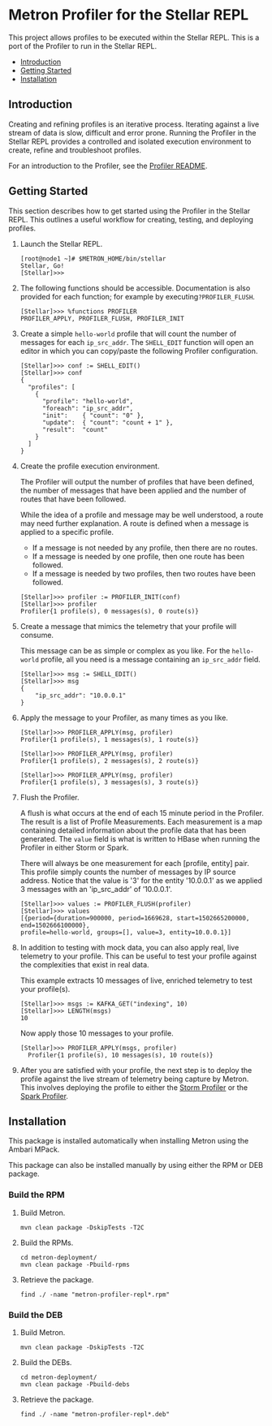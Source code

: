 <!--
Licensed to the Apache Software Foundation (ASF) under one
or more contributor license agreements.  See the NOTICE file
distributed with this work for additional information
regarding copyright ownership.  The ASF licenses this file
to you under the Apache License, Version 2.0 (the
"License"); you may not use this file except in compliance
with the License.  You may obtain a copy of the License at

    http://www.apache.org/licenses/LICENSE-2.0

Unless required by applicable law or agreed to in writing, software
distributed under the License is distributed on an "AS IS" BASIS,
WITHOUT WARRANTIES OR CONDITIONS OF ANY KIND, either express or implied.
See the License for the specific language governing permissions and
limitations under the License.
-->
# Metron Profiler for the Stellar REPL

This project allows profiles to be executed within the Stellar REPL. This is a port of the Profiler to run in the Stellar REPL.

* [Introduction](#introduction)
* [Getting Started](#getting-started)
* [Installation](#installation)

## Introduction

Creating and refining profiles is an iterative process.  Iterating against a live stream of data is slow, difficult and error prone.  Running the Profiler in the Stellar REPL provides a controlled and isolated execution environment to create, refine and troubleshoot profiles.

For an introduction to the Profiler, see the [Profiler README](../metron-profiler/README.md).

## Getting Started

This section describes how to get started using the Profiler in the Stellar REPL. This outlines a useful workflow for creating, testing, and deploying profiles.

1. Launch the Stellar REPL.
	```
	[root@node1 ~]# $METRON_HOME/bin/stellar
	Stellar, Go!
	[Stellar]>>>
	```

1. The following functions should be accessible.  Documentation is also provided for each function; for example by executing`?PROFILER_FLUSH`.
    ```
    [Stellar]>>> %functions PROFILER
    PROFILER_APPLY, PROFILER_FLUSH, PROFILER_INIT
    ```

1. Create a simple `hello-world` profile that will count the number of messages for each `ip_src_addr`.  The `SHELL_EDIT` function will open an editor in which you can copy/paste the following Profiler configuration.
	```
	[Stellar]>>> conf := SHELL_EDIT()
	[Stellar]>>> conf
	{
	  "profiles": [
	    {
	      "profile": "hello-world",
	      "foreach": "ip_src_addr",
	      "init":    { "count": "0" },
	      "update":  { "count": "count + 1" },
	      "result":  "count"
	    }
	  ]
	}
	```

1. Create the profile execution environment.

	The Profiler will output the number of profiles that have been defined, the number of messages that have been applied and the number of routes that have been followed.

	While the idea of a profile and message may be well understood, a route may need further explanation. A route is defined when a message is applied to a specific profile.
	* If a message is not needed by any profile, then there are no routes.
	* If a message is needed by one profile, then one route has been followed.
	* If a message is needed by two profiles, then two routes have been followed.

	```
	[Stellar]>>> profiler := PROFILER_INIT(conf)
	[Stellar]>>> profiler
	Profiler{1 profile(s), 0 messages(s), 0 route(s)}
	```

1. Create a message that mimics the telemetry that your profile will consume.

	This message can be as simple or complex as you like.  For the `hello-world` profile, all you need is a message containing an `ip_src_addr` field.

	```
	[Stellar]>>> msg := SHELL_EDIT()
	[Stellar]>>> msg
	{
		"ip_src_addr": "10.0.0.1"
	}
	```

1. Apply the message to your Profiler, as many times as you like.

	```
	[Stellar]>>> PROFILER_APPLY(msg, profiler)
	Profiler{1 profile(s), 1 messages(s), 1 route(s)}
	```
	```
	[Stellar]>>> PROFILER_APPLY(msg, profiler)
	Profiler{1 profile(s), 2 messages(s), 2 route(s)}
	```
    ```
    [Stellar]>>> PROFILER_APPLY(msg, profiler)
    Profiler{1 profile(s), 3 messages(s), 3 route(s)}
    ```

1. Flush the Profiler.  

	A flush is what occurs at the end of each 15 minute period in the Profiler.  The result is a list of Profile Measurements. Each measurement is a map containing detailed information about the profile data that has been generated. The `value` field is what is written to HBase when running the Profiler in either Storm or Spark.

	There will always be one measurement for each [profile, entity] pair.  This profile simply counts the number of messages by IP source address. Notice that the value is '3' for the entity '10.0.0.1' as we applied 3 messages with an 'ip_src_addr' of ’10.0.0.1'.

	```
	[Stellar]>>> values := PROFILER_FLUSH(profiler)
	[Stellar]>>> values
	[{period={duration=900000, period=1669628, start=1502665200000, end=1502666100000},
	profile=hello-world, groups=[], value=3, entity=10.0.0.1}]
	```

1. In addition to testing with mock data, you can also apply real, live telemetry to your profile. This can be useful to test your profile against the complexities that exist in real data.  

    This example extracts 10 messages of live, enriched telemetry to test your profile(s).
	```
	[Stellar]>>> msgs := KAFKA_GET("indexing", 10)
	[Stellar]>>> LENGTH(msgs)
	10
	```
	Now apply those 10 messages to your profile.
	```
	[Stellar]>>> PROFILER_APPLY(msgs, profiler)
	  Profiler{1 profile(s), 10 messages(s), 10 route(s)}
	```

1. After you are satisfied with your profile, the next step is to deploy the profile against the live stream of telemetry being capture by Metron. This involves deploying the profile to either the [Storm Profiler](../metron-profiler/README.md) or the [Spark Profiler](../metron-profiler-spark/README.md).


## Installation

This package is installed automatically when installing Metron using the Ambari MPack.

This package can also be installed manually by using either the RPM or DEB package.

### Build the RPM

1. Build Metron.
    ```
    mvn clean package -DskipTests -T2C
    ```

1. Build the RPMs.
    ```
    cd metron-deployment/
    mvn clean package -Pbuild-rpms
    ```

1. Retrieve the package.
    ```
    find ./ -name "metron-profiler-repl*.rpm"
    ```

### Build the DEB

1. Build Metron.
    ```
    mvn clean package -DskipTests -T2C
    ```

1. Build the DEBs.
    ```
    cd metron-deployment/
    mvn clean package -Pbuild-debs
    ```

1. Retrieve the package.
    ```
    find ./ -name "metron-profiler-repl*.deb"
    ```
